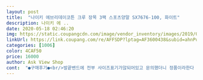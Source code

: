 ```yaml
---
layout: post 
title:  "나이키 에브리데이코튼 크루 장목 3팩 스포츠양말 SX7676-100, 화이트" 
description: 나이키 에 ..
date: 2020-05-18 02:46:20 
img: https://static.coupangcdn.com/image/vendor_inventory/images/2019/03/07/13/4/7f72a098-e567-42b1-891e-162185d6e826.jpg 
linkUrl: https://link.coupang.com/re/AFFSDP?lptag=AF3600438&subid=ahnPublicAsk&pageKey=199830859&itemId=579640298&vendorItemId=5370736423&traceid=V0-113-b50e130db2182278 
categories: [1006] 
color: 4CAF50 
price: 16000 
author: Ask View Shop 
cont:  "●구매후기●<br/>발끝밴드에 전부 사이즈표기가않되어있고 문의했더니 정품이라한다 오늘신고나왓는데 역대급으로 얇은 텐션없는양말이다<br/>비 추천합니다<br/>스포츠양말이라해서 구매를 했는데 생각했던거와 너무 다름.<br/><br/>양말 두께가 일반 운동양말에 비해 얇은 편이에요<br/>일반 양말인듯.<br/><br/>집에같은양말이30켤레가넘게있는데 유일하게 여기서산양말만 밖음선이 다지져분하게끝처리도않되어있어<br/>" 
---
```

